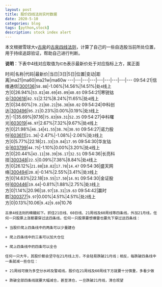 ```yaml
---
layout: post
title: 股价四线法则实时数据
date: 2020-5-10
categories: blog
tags: [python,stock]
description: stock index alert
---
```



本文根据雪球大v[古泉](https://xueqiu.com/u/7148646888)的[古泉四线法则](https://xueqiu.com/7148646888/130498192)，计算了自己的一些自选股当前所处位置，用于持续追踪验证，帮助自己进行判断。

**说明**：下表中4线对应取值为`红色`表示最新价处于对应指标上方，属正面

时间|名称|代码|最新价|当日|3日|5日|位置|变动|距离|ma21|ma60|ma21w|ma60w
---|---|---|---|---|---|---|---|---
09:54:21|信维通信|[300136](https://xueqiu.com/S/SZ300136)|`58.88`|-1.06%|14.56%|14.51%|处`4`线上方|0|26.94%|`53.81`|`48.69`|`45.09`|`40.03`
09:54:21|寒锐钴业|[300618](https://xueqiu.com/S/SZ300618)|`82.51`|2.12%|8.24%|11.65%|处`4`线上方|0|34.60%|`70.21`|`60.21`|`56.38`|`60.02`
09:54:24|中科创达|[300496](https://xueqiu.com/S/SZ300496)|`95.21`|0.23%|0.00%|0.19%|处`3`线上方|-1|35.69%|97.16|`75.83`|`69.31`|`52.35`
09:54:27|中科曙光|[603019](https://xueqiu.com/S/SH603019)|`46.97`|2.67%|7.32%|9.67%|处`4`线上方|0|21.98%|`46.14`|`41.55`|`38.76`|`30.93`
09:54:27|诺力股份|[603611](https://xueqiu.com/S/SH603611)|`21.36`|-2.47%|-1.08%|-2.06%|处`3`线上方|0|5.77%|22.18|`21.33`|`19.84`|`17.95`
09:54:30|华友钴业|[603799](https://xueqiu.com/S/SH603799)|`44.75`|-1.10%|0.00%|3.20%|处`4`线上方|0|20.44%|`43.11`|`38.39`|`36.17`|`32.51`
09:54:36|长亮科技|[300348](https://xueqiu.com/S/SZ300348)|`22.5`|0.09%|7.38%|8.84%|处`4`线上方|0|26.12%|`21.88`|`18.82`|`17.78`|`14.47`
09:54:36|盛天网络|[300494](https://xueqiu.com/S/SZ300494)|`20.8`|-0.14%|2.55%|3.41%|处`3`线上方|0|14.63%|22.18|`19.55`|`17.50`|`14.91`
09:54:30|金证股份|[600446](https://xueqiu.com/S/SH600446)|`19.64`|-0.81%|1.88%|2.75%|处`3`线上方|0|1.14%|20.96|`18.97`|`18.31`|`19.63`
09:54:42|赢时胜|[300377](https://xueqiu.com/S/SZ300377)|`9.97`|0.00%|4.51%|4.51%|处`2`线上方|0|0.13%|10.06|`9.42`|`9.69`|10.76

```
古泉4线法则的精髓如下。抓住21日线、60日线、21周线及60周线等四条线，外加21月线，任何一只股票上涨都要穿过这四条线，任何一只股票要想爆雷也要先下穿过这四条线：

+ 当股价爬上四条线中的两条可以少量建仓

+ 爬上四条线中的三条可以加大仓位

+ 爬上四条线中的四条可以全仓

任何一只大牛，其股价都会坚守在21月线上方，不会轻易跌破21月线；相反，每跌破四条线中一条就减一些仓位：

+ 21周线可做为多空分水岭及警戒线，股价在21周线及60周线下方就要十分慎重，多看少做

+ 跌破全部四条线就要大幅减仓，甚至清仓，一旦跌破21月线，清仓观望
```